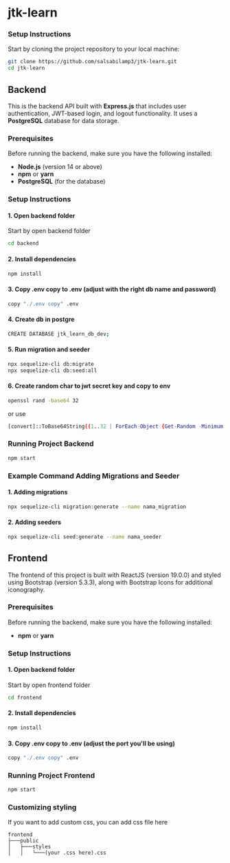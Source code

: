 # jtk-learn
### Setup Instructions
Start by cloning the project repository to your local machine:
```bash
git clone https://github.com/salsabilamp3/jtk-learn.git
cd jtk-learn
```

## Backend
This is the backend API built with **Express.js** that includes user authentication, JWT-based login, and logout functionality. It uses a **PostgreSQL** database for data storage.
### Prerequisites
Before running the backend, make sure you have the following installed:
- **Node.js** (version 14 or above)
- **npm** or **yarn**
- **PostgreSQL** (for the database)
### Setup Instructions
#### 1. Open backend folder
Start by open backend folder
```bash
cd backend
```
#### 2. Install dependencies
```bash
npm install
```
#### 3. Copy .env copy to .env (adjust with the right db name and password)
```bash
copy "./.env copy" .env
```
#### 4. Create db in postgre
```bash
CREATE DATABASE jtk_learn_db_dev;
```
#### 5. Run migration and seeder
```bash
npx sequelize-cli db:migrate
npx sequelize-cli db:seed:all
```
#### 6. Create random char to jwt secret key and copy to env
```bash
openssl rand -base64 32
```
or use
```bash
[convert]::ToBase64String((1..32 | ForEach-Object {Get-Random -Minimum 0 -Maximum 256}))
```
### Running Project Backend
```bash
npm start
```
### Example Command Adding Migrations and Seeder
#### 1. Adding migrations
```bash
npx sequelize-cli migration:generate --name nama_migration
```
#### 2. Adding seeders
```bash
npx sequelize-cli seed:generate --name nama_seeder
```

## Frontend
The frontend of this project is built with ReactJS (version 19.0.0) and styled using Bootstrap (version 5.3.3), along with Bootstrap Icons for additional iconography.
### Prerequisites
Before running the backend, make sure you have the following installed:
- **npm** or **yarn**
### Setup Instructions
#### 1. Open backend folder
Start by open frontend folder
```bash
cd frontend
```
#### 2. Install dependencies
```bash
npm install
```
#### 3. Copy .env copy to .env (adjust the port you'll be using)
```bash
copy "./.env copy" .env
```
### Running Project Frontend
```bash
npm start
```
### Customizing styling
If you want to add custom css, you can add css file here
```
frontend
├───public
│   ├───styles
│   │   └───(your .css here).css
```
